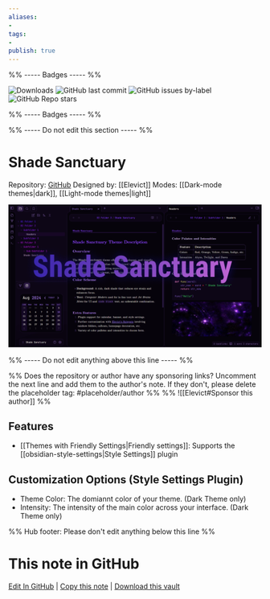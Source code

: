 ```yaml
---
aliases:
- 
tags: 
- 
publish: true
---
```


%% ----- Badges ----- %%

![Downloads](https://img.shields.io/badge/downloads-4966-573E7A?style=for-the-badge&logo=)
![GitHub last commit](https://img.shields.io/github/last-commit/Elevict/Shade-Sanctuary?color=573E7A&label=last%20update&logo=github&style=for-the-badge)
![GitHub issues by-label](https://img.shields.io/github/issues/Elevict/Shade-Sanctuary/help%20wanted?color=573E7A&logo=github&style=for-the-badge) 
![GitHub Repo stars](https://img.shields.io/github/stars/Elevict/Shade-Sanctuary?color=573E7A&logo=github&style=for-the-badge)

%% ----- Badges ----- %%

%% ----- Do not edit this section ----- %%

# Shade Sanctuary

Repository: [GitHub](https://github.com/Elevict/Shade-Sanctuary)
Designed by: [[Elevict]]
Modes: [[Dark-mode themes|dark]], [[Light-mode themes|light]]



![screenshot](https://github.com/Elevict/Shade-Sanctuary/raw/HEAD/cover.png)

%% ----- Do not edit anything above this line ----- %% 

%% Does the repository or author have any sponsoring links? Uncomment the next line and add them to the author's note. If they don't, please delete the placeholder tag: #placeholder/author %%
%% ![[Elevict#Sponsor this author]] %%


## Features

- [[Themes with Friendly Settings|Friendly settings]]: Supports the [[obsidian-style-settings|Style Settings]] plugin

## Customization Options (Style Settings Plugin) 
- Theme Color: The domiannt color of your theme. (Dark Theme only)
- Intensity: The intensity of the main color across your interface. (Dark Theme only)


%% Hub footer: Please don't edit anything below this line %%

# This note in GitHub

<span class="git-footer">[Edit In GitHub](https://github.dev/obsidian-community/obsidian-hub/blob/main/02%20-%20Community%20Expansions/02.05%20All%20Community%20Expansions/Themes/Shade%20Sanctuary.md "git-hub-edit-note") | [Copy this note](https://raw.githubusercontent.com/obsidian-community/obsidian-hub/main/02%20-%20Community%20Expansions/02.05%20All%20Community%20Expansions/Themes/Shade%20Sanctuary.md "git-hub-copy-note") | [Download this vault](https://github.com/obsidian-community/obsidian-hub/archive/refs/heads/main.zip "git-hub-download-vault") </span>
